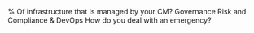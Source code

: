 
% Of infrastructure that is managed by your CM?
Governance Risk and Compliance & DevOps
How do you deal with an emergency?
